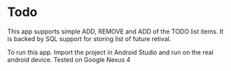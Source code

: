 # Todo

This app supports simple ADD, REMOVE and ADD of the TODO list items. It is backed by SQL support for storing list of future retival.

To run this app. Import the project in Android Studio and run on the real android device. Tested on Google Nexus 4
